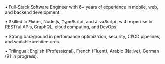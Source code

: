 • Full-Stack Software Engineer with 6+ years of experience in mobile, web, and backend development.

• Skilled in Flutter, Node.js, TypeScript, and JavaScript, with expertise in RESTful APIs, GraphQL, cloud computing, and DevOps.

• Strong background in performance optimization, security, CI/CD pipelines, and scalable architectures.

• Trilingual: English (Professional), French (Fluent), Arabic (Native), German (B1 in progress).

